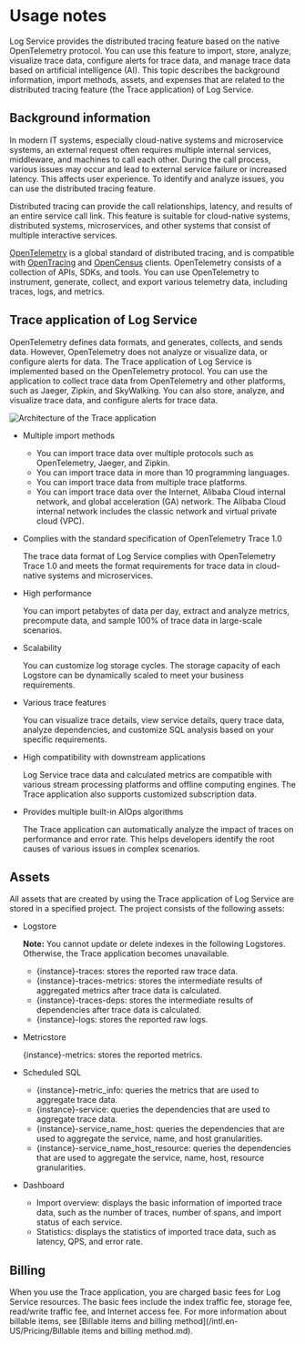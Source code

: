 # Usage notes

Log Service provides the distributed tracing feature based on the native OpenTelemetry protocol. You can use this feature to import, store, analyze, visualize trace data, configure alerts for trace data, and manage trace data based on artificial intelligence \(AI\). This topic describes the background information, import methods, assets, and expenses that are related to the distributed tracing feature \(the Trace application\) of Log Service.

## Background information

In modern IT systems, especially cloud-native systems and microservice systems, an external request often requires multiple internal services, middleware, and machines to call each other. During the call process, various issues may occur and lead to external service failure or increased latency. This affects user experience. To identify and analyze issues, you can use the distributed tracing feature.

Distributed tracing can provide the call relationships, latency, and results of an entire service call link. This feature is suitable for cloud-native systems, distributed systems, microservices, and other systems that consist of multiple interactive services.

[OpenTelemetry](https://opentelemetry.io/) is a global standard of distributed tracing, and is compatible with [OpenTracing](https://opentracing.io/) and [OpenCensus](https://opencensus.io/) clients. OpenTelemetry consists of a collection of APIs, SDKs, and tools. You can use OpenTelemetry to instrument, generate, collect, and export various telemetry data, including traces, logs, and metrics.

## Trace application of Log Service

OpenTelemetry defines data formats, and generates, collects, and sends data. However, OpenTelemetry does not analyze or visualize data, or configure alerts for data. The Trace application of Log Service is implemented based on the OpenTelemetry protocol. You can use the application to collect trace data from OpenTelemetry and other platforms, such as Jaeger, Zipkin, and SkyWalking. You can also store, analyze, and visualize trace data, and configure alerts for trace data.

![Architecture of the Trace application](https://static-aliyun-doc.oss-accelerate.aliyuncs.com/assets/img/en-US/1146262261/p249796.png)

-   Multiple import methods
    -   You can import trace data over multiple protocols such as OpenTelemetry, Jaeger, and Zipkin.
    -   You can import trace data in more than 10 programming languages.
    -   You can import trace data from multiple trace platforms.
    -   You can import trace data over the Internet, Alibaba Cloud internal network, and global acceleration \(GA\) network. The Alibaba Cloud internal network includes the classic network and virtual private cloud \(VPC\).
-   Complies with the standard specification of OpenTelemetry Trace 1.0

    The trace data format of Log Service complies with OpenTelemetry Trace 1.0 and meets the format requirements for trace data in cloud-native systems and microservices.

-   High performance

    You can import petabytes of data per day, extract and analyze metrics, precompute data, and sample 100% of trace data in large-scale scenarios.

-   Scalability

    You can customize log storage cycles. The storage capacity of each Logstore can be dynamically scaled to meet your business requirements.

-   Various trace features

    You can visualize trace details, view service details, query trace data, analyze dependencies, and customize SQL analysis based on your specific requirements.

-   High compatibility with downstream applications

    Log Service trace data and calculated metrics are compatible with various stream processing platforms and offline computing engines. The Trace application also supports customized subscription data.

-   Provides multiple built-in AIOps algorithms

    The Trace application can automatically analyze the impact of traces on performance and error rate. This helps developers identify the root causes of various issues in complex scenarios.


## Assets

All assets that are created by using the Trace application of Log Service are stored in a specified project. The project consists of the following assets:

-   Logstore

    **Note:** You cannot update or delete indexes in the following Logstores. Otherwise, the Trace application becomes unavailable.

    -   \{instance\}-traces: stores the reported raw trace data.
    -   \{instance\}-traces-metrics: stores the intermediate results of aggregated metrics after trace data is calculated.
    -   \{instance\}-traces-deps: stores the intermediate results of dependencies after trace data is calculated.
    -   \{instance\}-logs: stores the reported raw logs.
-   Metricstore

    \{instance\}-metrics: stores the reported metrics.

-   Scheduled SQL
    -   \{instance\}-metric\_info: queries the metrics that are used to aggregate trace data.
    -   \{instance\}-service: queries the dependencies that are used to aggregate trace data.
    -   \{instance\}-service\_name\_host: queries the dependencies that are used to aggregate the service, name, and host granularities.
    -   \{instance\}-service\_name\_host\_resource: queries the dependencies that are used to aggregate the service, name, host, resource granularities.
-   Dashboard
    -   Import overview: displays the basic information of imported trace data, such as the number of traces, number of spans, and import status of each service.
    -   Statistics: displays the statistics of imported trace data, such as latency, QPS, and error rate.

## Billing

When you use the Trace application, you are charged basic fees for Log Service resources. The basic fees include the index traffic fee, storage fee, read/write traffic fee, and Internet access fee. For more information about billable items, see [Billable items and billing method](/intl.en-US/Pricing/Billable items and billing method.md).

